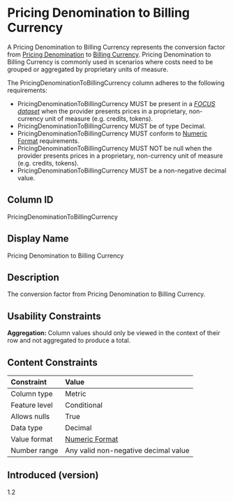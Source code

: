 # Pricing Denomination to Billing Currency

A Pricing Denomination to Billing Currency represents the conversion factor from [Pricing Denomination](#pricingdenomination) to [Billing Currency](#billingcurrency).  Pricing Denomination to Billing Currency is commonly used in scenarios where costs need to be grouped or aggregated by proprietary units of measure.

The PricingDenominationToBillingCurrency column adheres to the following requirements:

* PricingDenominationToBillingCurrency MUST be present in a [*FOCUS dataset*](#glossary:FOCUS-dataset) when the provider presents prices in a proprietary, non-currency unit of measure (e.g. credits, tokens).
* PricingDenominationToBillingCurrency MUST be of type Decimal.
* PricingDenominationToBillingCurrency MUST conform to [Numeric Format](#numericformat) requirements.
* PricingDenominationToBillingCurrency MUST NOT be null when the provider presents prices in a proprietary, non-currency unit of measure (e.g. credits, tokens).
* PricingDenominationToBillingCurrency MUST be a non-negative decimal value.

## Column ID

PricingDenominationToBillingCurrency

## Display Name

Pricing Denomination to Billing Currency

## Description

The conversion factor from Pricing Denomination to Billing Currency.

## Usability Constraints

**Aggregation:** Column values should only be viewed in the context of their row and not aggregated to produce a total.

## Content Constraints

| Constraint      | Value                                |
|:----------------|:-------------------------------------|
| Column type     | Metric                               |
| Feature level   | Conditional                          |
| Allows nulls    | True                                 |
| Data type       | Decimal                              |
| Value format    | [Numeric Format](#numericformat)     |
| Number range    | Any valid non-negative decimal value |

## Introduced (version)

1.2
